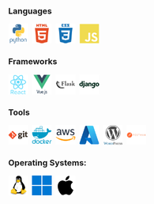 
### Languages
<img src="https://github.com/devicons/devicon/blob/master/icons/python/python-original-wordmark.svg" title="Python" alt="py" width="40" height="40"/>&nbsp;
<img src="https://github.com/devicons/devicon/blob/master/icons/html5/html5-plain-wordmark.svg" title="Html5" alt="html" width="40" height="40"/>&nbsp;
<img src="https://github.com/devicons/devicon/blob/master/icons/css3/css3-plain-wordmark.svg" title="Css3" alt="css" width="40" height="40"/>&nbsp;
<img src="https://github.com/devicons/devicon/blob/master/icons/javascript/javascript-plain.svg" title="Javascript" alt="js" width="40" height="40"/>&nbsp;



### Frameworks
<img src="https://github.com/devicons/devicon/blob/master/icons/react/react-original-wordmark.svg" title="React" alt="react" width="40" height="40"/>&nbsp;
<img src="https://github.com/devicons/devicon/blob/master/icons/vuejs/vuejs-original-wordmark.svg" title="VueJS" alt="vuejs" width="40" height="40"/>&nbsp;
<img src="https://github.com/devicons/devicon/blob/master/icons/flask/flask-original-wordmark.svg" title="Flask" alt="flask" width="40" height="40"/>&nbsp;
<img src="https://github.com/devicons/devicon/blob/master/icons/django/django-plain-wordmark.svg" title="Django" alt="django" width="40" height="40"/>&nbsp;

### Tools
<img src="https://github.com/devicons/devicon/blob/master/icons/git/git-original-wordmark.svg" title="Git" alt="git" width="40" height="40"/>&nbsp;
<img src="https://github.com/devicons/devicon/blob/master/icons/docker/docker-plain-wordmark.svg" title="Docker" alt="docker" width="40" height="40"/>&nbsp;
<img src="https://github.com/devicons/devicon/blob/master/icons/amazonwebservices/amazonwebservices-original-wordmark.svg" title="AWS" alt="aws" width="40" height="40"/>&nbsp;
<img src="https://github.com/devicons/devicon/blob/master/icons/azure/azure-original.svg" title="Azure" alt="azure" width="40" height="40"/>&nbsp;
<img src="https://github.com/devicons/devicon/blob/master/icons/wordpress/wordpress-original.svg" title="Wordpress" alt="wordpress" width="40" height="40"/>&nbsp;
<img src="https://github.com/devicons/devicon/blob/master/icons/postman/postman-original-wordmark.svg" title="Postman" alt="postman" width="40" height="40"/>&nbsp;

### Operating Systems:
<img src="https://github.com/devicons/devicon/blob/master/icons/linux/linux-original.svg" title="Linux" alt="linux" width="40" height="40"/>&nbsp;
<img src="https://github.com/devicons/devicon/blob/master/icons/windows11/windows11-original.svg" title="Windows11" alt="win11" width="40" height="40"/>&nbsp;
<img src="https://github.com/devicons/devicon/blob/master/icons/apple/apple-original.svg" title="Apple" alt="apple" width="40" height="40"/>&nbsp;

